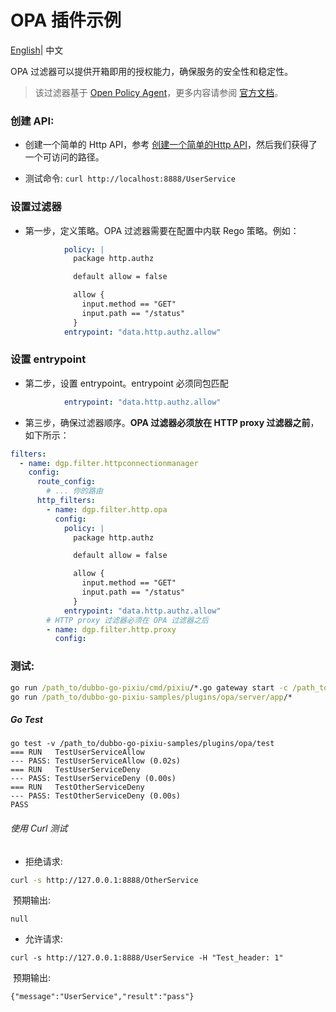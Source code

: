 # OPA 插件示例

[English](README.md)| 中文

OPA 过滤器可以提供开箱即用的授权能力，确保服务的安全性和稳定性。

> 该过滤器基于 [Open Policy Agent](https://www.openpolicyagent.org/)，更多内容请参阅 [官方文档](https://www.openpolicyagent.org/docs/latest/)。

### 创建 API:

- 创建一个简单的 Http API，参考 [创建一个简单的Http API](../../dubbogo/http/README.md)，然后我们获得了一个可访问的路径。

- 测试命令: `curl http://localhost:8888/UserService`

### 设置过滤器

- 第一步，定义策略。OPA 过滤器需要在配置中内联 Rego 策略。例如：

```yaml
            policy: |
              package http.authz

              default allow = false

              allow {
                input.method == "GET"
                input.path == "/status"
              }
            entrypoint: "data.http.authz.allow"
```

### 设置 **entrypoint**

- 第二步，设置 entrypoint。entrypoint 必须同包匹配

```yaml
       		entrypoint: "data.http.authz.allow"
```



- 第三步，确保过滤器顺序。**OPA 过滤器必须放在 HTTP proxy 过滤器之前**，如下所示：

```yaml
filters:
  - name: dgp.filter.httpconnectionmanager
    config:
      route_config:
        # ... 你的路由
      http_filters:
        - name: dgp.filter.http.opa
          config:
            policy: |
              package http.authz

              default allow = false

              allow {
                input.method == "GET"
                input.path == "/status"
              }
            entrypoint: "data.http.authz.allow"
        # HTTP proxy 过滤器必须在 OPA 过滤器之后
        - name: dgp.filter.http.proxy
          config:
```

### 测试:

```cmd
go run /path_to/dubbo-go-pixiu/cmd/pixiu/*.go gateway start -c /path_to/dubbo-go-pixiu-samples/plugins/opa/pixiu/conf.yaml
go run /path_to/dubbo-go-pixiu-samples/plugins/opa/server/app/*
```

##### Go Test

```
go test -v /path_to/dubbo-go-pixiu-samples/plugins/opa/test
=== RUN   TestUserServiceAllow
--- PASS: TestUserServiceAllow (0.02s)
=== RUN   TestUserServiceDeny
--- PASS: TestUserServiceDeny (0.00s)
=== RUN   TestOtherServiceDeny
--- PASS: TestOtherServiceDeny (0.00s)
PASS
```

###### 使用 Curl 测试

- 拒绝请求:

```bash
curl -s http://127.0.0.1:8888/OtherService
```

​	预期输出:

```
null
```

- 允许请求:

```
curl -s http://127.0.0.1:8888/UserService -H "Test_header: 1"
```

​	预期输出:

```
{"message":"UserService","result":"pass"}
```